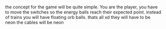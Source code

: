 the concept for the game will be quite simple.
You are the player, you have to move the switches so the energy balls
reach their expected point.
instead of trains you will have floating orb balls.
thats all xd
they will have to be neon
the cables will be neon